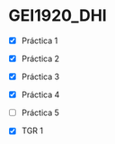 # GEI1920_DHI

- [x] Práctica 1
- [x] Práctica 2
- [x] Práctica 3
- [x] Práctica 4
- [ ] Práctica 5

- [x] TGR 1